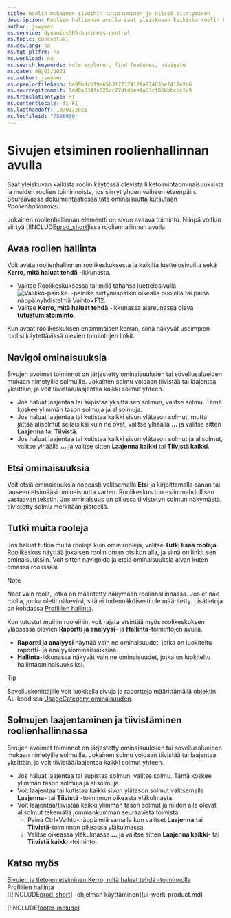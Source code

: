```yaml
---
title: Roolin mukainen sivuihin tutustuminen ja niissä siirtyminen
description: Roolien hallinnan avulla saat yleiskuvan kaikista roolin käytössä olevista liiketoimintaominaisuuksista ja muiden roolien toiminnoista.
author: jswymer
ms.service: dynamics365-business-central
ms.topic: conceptual
ms.devlang: na
ms.tgt_pltfrm: na
ms.workload: na
ms.search.keywords: role explorer, find features, navigate
ms.date: 08/01/2021
ms.author: jswymer
ms.openlocfilehash: ba09bdcb19e65b317737412fa97403bef417e2c6
ms.sourcegitcommit: 6ad0a834fc225cc27dfdbee4a83cf06bbbcbc1c9
ms.translationtype: HT
ms.contentlocale: fi-FI
ms.lasthandoff: 10/01/2021
ms.locfileid: "7588930"
---
```

# <a name="finding-pages-with-the-role-explorer"></a>Sivujen etsiminen roolienhallinnan avulla

Saat yleiskuvan kaikista roolin käytössä olevista liiketoimintaominaisuuksista ja muiden roolien toiminnoista, jos siirryt yhden vaiheen eteenpäin. Seuraavassa dokumentaatiossa tätä ominaisuutta kutsutaan *Roolienhallinnaksi*.

Jokainen roolienhallinnan elementti on sivun avaava toiminto. Niinpä voitkin siirtyä [!INCLUDE[prod_short](includes/prod_short.md)]issa roolienhallinnan avulla.

## <a name="open-the-role-explorer"></a>Avaa roolien hallinta

Voit avata roolienhallinnan roolikeskuksesta ja kaikilta luettelosivuilta sekä **Kerro, mitä haluat tehdä** -ikkunasta.

- Valitse Roolikeskuksessa tai millä tahansa luettelosivulla ![Valikko-painike.](media/ui_menu_button.png "Valikko-painike") -painike siirtymispalkin oikealla puolella tai paina näppäinyhdistelmä Vaihto+F12.
- Valitse **Kerro, mitä haluat tehdä** -ikkunassa alareunassa oleva **tutustumistoiminto**.

Kun avaat roolikeskuksen ensimmäisen kerran, siinä näkyvät useimpien roolisi käytettävissä olevien toimintojen linkit.

## <a name="navigate-features"></a>Navigoi ominaisuuksia

Sivujen avoimet toiminnot on järjestetty ominaisuuksien tai sovellusalueiden mukaan nimetyille solmuille. Jokainen solmu voidaan tiivistää tai laajentaa yksittäin, ja voit tiivistää/laajentaa kaikki solmut yhteen.

- Jos haluat laajentaa tai supistaa yksittäisen solmun, valitse solmu. Tämä koskee ylimmän tason solmuja ja alisolmuja.
- Jos haluat laajentaa tai kutistaa kaikki sivun ylätason solmut, mutta jättää alisolmut sellaisiksi kuin ne ovat, valitse ylhäällä **...** ja valitse sitten **Laajenna** tai **Tiivistä**.
- Jos haluat laajentaa tai kutistaa kaikki sivun ylätason solmut ja alisolmut, valitse ylhäällä **...** ja valitse sitten **Laajenna kaikki** tai **Tiivistä kaikki**.

## <a name="search-for-features"></a>Etsi ominaisuuksia

Voit etsiä ominaisuuksia nopeasti valitsemalla **Etsi** ja kirjoittamalla sanan tai lauseen etsimääsi ominaisuutta varten. Roolikeskus tuo esiin mahdollisen vastaavan tekstin. Jos ominaisuus on piilossa tiivistetyn solmun näkymästä, tiivistetty solmu merkitään pisteellä. 

## <a name="explore-other-roles"></a>Tutki muita rooleja

Jos haluat tutkia muita rooleja kuin omia rooleja, valitse **Tutki lisää rooleja**. Roolikeskus näyttää jokaisen roolin oman otsikon alla, ja siinä on linkit sen ominaisuuksiin. Voit sitten navigoida ja etsiä ominaisuuksia aivan kuten omassa roolissasi.

> [!NOTE]
> Näet vain roolit, jotka on määritetty näkymään roolinhallinnassa. Jos et näe roolia, jonka oletit näkeväsi, sitä ei todennäköisesti ole määritetty. Lisätietoja on kohdassa [Profiilien hallinta](admin-users-profiles-roles.md). 

Kun tutustut muihin rooleihin, voit rajata etsintää myös roolikeskuksen yläosassa olevien **Raportti ja analyysi**- ja **Hallinta**-toimintojen avulla.

- **Raportti ja analyysi** näyttää vain ne ominaisuudet, jotka on luokiteltu raportti- ja analyysiominaisuuksina.
- **Hallinta**-ikkunassa näkyvät vain ne ominaisuudet, jotka on luokiteltu hallintaominaisuuksiksi.

> [!TIP]
> Sovelluskehittäjille voit luokitella sivuja ja raportteja määrittämällä objektin AL-koodissa [UsageCategory-ominaisuuden](/dynamics365/business-central/dev-itpro/developer/properties/devenv-usagecategory-property).
<!--
 
## Role explorer actions

There a several actions along the top of the role explorer to help you locate features of your role and other roles.

|Action|Description|
|------|------|
|**All**|Shows all features that are related to the role.|
|**Find**|Lets you enter a word or phrase to quickly locate feature names that match.|
|**Explore more roles**|All business features that are available for all roles including your own. When exploring all roles, the other actions work the same way, except for all roles shown. **NOTE:** You will only see roles that are set up to show in role explorer. For more information, see [Manage Profiles](admin-users-profiles-roles.md).  |
|**Report & Analysis**|This action Shows only those features that are categorized as reports and analysis features.|
|**Administration**|Shows only those features that are categorized as administration features.|



<!--
Choose the **Find** action at the top of the role explorer to quickly locate feature names that contain a certain term.

Choose the **Explore more roles** action at the top of the role explorer to get an overview of all business features that are available for all roles including your own.

> [!NOTE]
> Only Role Center actions for profiles where the **Show in Role Explorer** check box is selected will appear on the extended version of the role explorer (shown with the **Explore more roles** action). For more information, see [Manage Profiles](admin-users-profiles-roles.md).
-->

## <a name="expand-and-collapse-nodes-on-the-role-explorer"></a>Solmujen laajentaminen ja tiivistäminen roolienhallinnassa

Sivujen avoimet toiminnot on järjestetty ominaisuuksien tai sovellusalueiden mukaan nimetyille solmuille. Jokainen solmu voidaan tiivistää tai laajentaa yksittäin, ja voit tiivistää/laajentaa kaikki solmut yhteen.

- Jos haluat laajentaa tai supistaa solmun, valitse solmu. Tämä koskee ylimmän tason solmuja ja alisolmuja.
- Voit laajentaa tai kutistaa kaikki sivun ylätason solmut valitsemalla **Laajenna**- tai **Tiivistä** -toiminnon oikeasta yläkulmasta.
- Voit laajentaa/tiivistää kaikki ylimmän tason solmut ja niiden alla olevat alisolmut tekemällä jommankumman seuraavista toimista:
  - Paina Ctrl+Vaihto-näppäimiä samalla kun valitset **Laajenna** tai **Tiivistä**-toiminnon oikeassa yläkulmassa.
  - Valitse oikeassa yläkulmassa **...** ja valitse sitten **Laajenna kaikki**- tai **Tiivistä kaikki** -toiminto.

## <a name="see-also"></a>Katso myös
[Sivujen ja tietojen etsiminen Kerro, mitä haluat tehdä -toiminnolla](ui-search.md)  
[Profiilien hallinta](admin-users-profiles-roles.md)  
[[!INCLUDE[prod_short](includes/prod_short.md)] -ohjelman käyttäminen](ui-work-product.md)  

[!INCLUDE[footer-include](includes/footer-banner.md)]